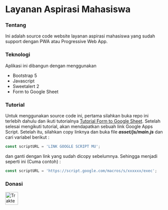 # Layanan Aspirasi Mahasiswa

### Tentang
Ini adalah source code website layanan aspirasi mahasiswa yang sudah support dengan PWA atau Progressive Web App.

### Teknologi
Aplikasi ini dibangun dengan menggunakan
- Bootstrap 5
- Javascript
- Sweetalert 2
- Form to Google Sheet

### Tutorial
Untuk menggunakan source code ini, pertama silahkan buka repo ini terlebih dahulu dan ikuti tutorialnya [Tutorial Form to Google Sheet](https://github.com/jamiewilson/form-to-google-sheets). Setelah selesai mengikuti tutorial, akan mendapatkan sebuah link Google Apps Script. Setelah itu, silahkan copy linknya dan buka file ***asset/js/main.js*** dan cari variabel berikut :
```Javascript
const scriptURL = 'LINK GOOGLE SCRIPT MU';
```
dan ganti dengan link yang sudah dicopy sebelumnya. Sehingga menjadi seperti ini (Cuma contoh) :
```Javascript
const scriptURL = 'https://script.google.com/macros/s/xxxxxx/exec';
```

### Donasi
<a href="https://trakteer.id/suryamsj/tip" target="_blank"><img id="wse-buttons-preview" src="https://cdn.trakteer.id/images/embed/trbtn-red-3.jpg" height="40" style="border: 0px; height: 40px;" alt="Trakteer Saya"></a>
